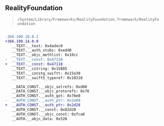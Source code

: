 ## RealityFoundation

> `/System/Library/Frameworks/RealityFoundation.framework/RealityFoundation`

```diff

-366.100.10.0.1
+366.100.14.0.0
   __TEXT.__text: 0x4adec0
   __TEXT.__auth_stubs: 0xedd0
   __TEXT.__objc_methlist: 0x10cc
-  __TEXT.__const: 0x47120
+  __TEXT.__const: 0x47118
   __TEXT.__cstring: 0x15885
   __TEXT.__constg_swiftt: 0x15e30
   __TEXT.__swift5_typeref: 0x10318

   __DATA_CONST.__objc_selrefs: 0xd08
   __DATA_CONST.__objc_protorefs: 0x78
   __AUTH_CONST.__auth_got: 0x76e8
-  __AUTH_CONST.__auth_ptr: 0x2e08
+  __AUTH_CONST.__auth_ptr: 0x2d28
   __AUTH_CONST.__const: 0x82d28
   __AUTH_CONST.__objc_const: 0xfca0
   __AUTH.__objc_data: 0x528

```
